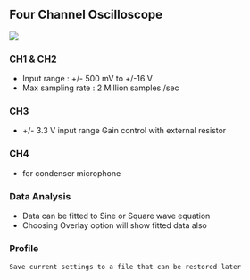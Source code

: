 Four Channel Oscilloscope
---

![](https://github.com/fossasia/pslab-experiments/blob/master/images/screenshots/oscilloscope.png)

###  CH1 & CH2  
  * Input range : +/- 500 mV to +/-16 V 
  * Max sampling rate : 2 Million samples /sec
###  CH3 
  * +/- 3.3 V input range Gain control with external resistor
###  CH4 
  * for condenser microphone

###  Data Analysis
  * Data can be fitted to Sine or Square wave equation
  * Choosing Overlay option will show fitted data also
  
###  Profile
    Save current settings to a file that can be restored later

